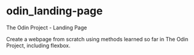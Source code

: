 # odin_landing-page
The Odin Project - Landing Page

Create a webpage from scratch using methods learned so far in The Odin Project, including flexbox.
